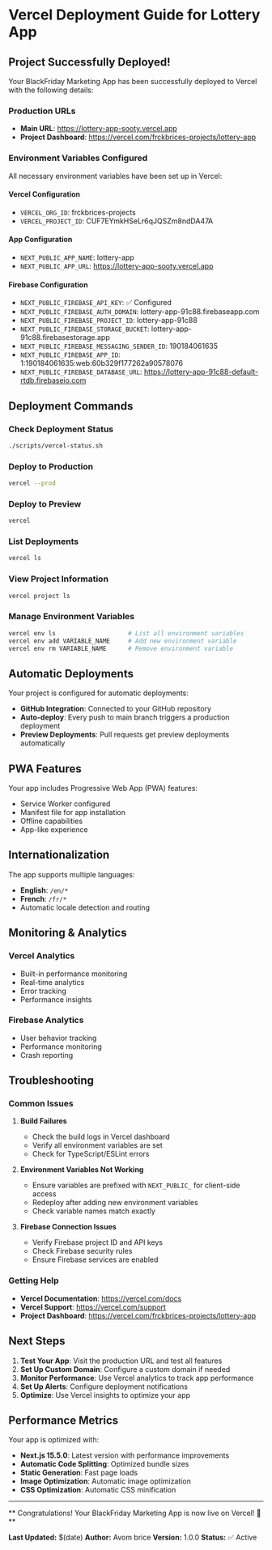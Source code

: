 # Vercel Deployment Guide for Lottery App

## Project Successfully Deployed!

Your BlackFriday Marketing App has been successfully deployed to Vercel with the following details:

### Production URLs

- **Main URL**: https://lottery-app-sooty.vercel.app
- **Project Dashboard**: https://vercel.com/frckbrices-projects/lottery-app

### Environment Variables Configured

All necessary environment variables have been set up in Vercel:

#### Vercel Configuration

- `VERCEL_ORG_ID`: frckbrices-projects
- `VERCEL_PROJECT_ID`: CUF7EYmkHSeLr6qJQSZm8ndDA47A

#### App Configuration

- `NEXT_PUBLIC_APP_NAME`: lottery-app
- `NEXT_PUBLIC_APP_URL`: https://lottery-app-sooty.vercel.app

#### Firebase Configuration

- `NEXT_PUBLIC_FIREBASE_API_KEY`: ✅ Configured
- `NEXT_PUBLIC_FIREBASE_AUTH_DOMAIN`: lottery-app-91c88.firebaseapp.com
- `NEXT_PUBLIC_FIREBASE_PROJECT_ID`: lottery-app-91c88
- `NEXT_PUBLIC_FIREBASE_STORAGE_BUCKET`: lottery-app-91c88.firebasestorage.app
- `NEXT_PUBLIC_FIREBASE_MESSAGING_SENDER_ID`: 190184061635
- `NEXT_PUBLIC_FIREBASE_APP_ID`: 1:190184061635:web:60b329f177262a90578076
- `NEXT_PUBLIC_FIREBASE_DATABASE_URL`: https://lottery-app-91c88-default-rtdb.firebaseio.com

## Deployment Commands

### Check Deployment Status

```bash
./scripts/vercel-status.sh
```

### Deploy to Production

```bash
vercel --prod
```

### Deploy to Preview

```bash
vercel
```

### List Deployments

```bash
vercel ls
```

### View Project Information

```bash
vercel project ls
```

### Manage Environment Variables

```bash
vercel env ls                    # List all environment variables
vercel env add VARIABLE_NAME     # Add new environment variable
vercel env rm VARIABLE_NAME      # Remove environment variable
```

## Automatic Deployments

Your project is configured for automatic deployments:

- **GitHub Integration**: Connected to your GitHub repository
- **Auto-deploy**: Every push to main branch triggers a production deployment
- **Preview Deployments**: Pull requests get preview deployments automatically

## PWA Features

Your app includes Progressive Web App (PWA) features:

- Service Worker configured
- Manifest file for app installation
- Offline capabilities
- App-like experience

## Internationalization

The app supports multiple languages:

- **English**: `/en/*`
- **French**: `/fr/*`
- Automatic locale detection and routing

## Monitoring & Analytics

### Vercel Analytics

- Built-in performance monitoring
- Real-time analytics
- Error tracking
- Performance insights

### Firebase Analytics

- User behavior tracking
- Performance monitoring
- Crash reporting

## Troubleshooting

### Common Issues

1. **Build Failures**
   - Check the build logs in Vercel dashboard
   - Verify all environment variables are set
   - Check for TypeScript/ESLint errors

2. **Environment Variables Not Working**
   - Ensure variables are prefixed with `NEXT_PUBLIC_` for client-side access
   - Redeploy after adding new environment variables
   - Check variable names match exactly

3. **Firebase Connection Issues**
   - Verify Firebase project ID and API keys
   - Check Firebase security rules
   - Ensure Firebase services are enabled

### Getting Help

- **Vercel Documentation**: https://vercel.com/docs
- **Vercel Support**: https://vercel.com/support
- **Project Dashboard**: https://vercel.com/frckbrices-projects/lottery-app

## Next Steps

1. **Test Your App**: Visit the production URL and test all features
2. **Set Up Custom Domain**: Configure a custom domain if needed
3. **Monitor Performance**: Use Vercel analytics to track app performance
4. **Set Up Alerts**: Configure deployment notifications
5. **Optimize**: Use Vercel insights to optimize your app

## Performance Metrics

Your app is optimized with:

- **Next.js 15.5.0**: Latest version with performance improvements
- **Automatic Code Splitting**: Optimized bundle sizes
- **Static Generation**: Fast page loads
- **Image Optimization**: Automatic image optimization
- **CSS Optimization**: Automatic CSS minification

---

** Congratulations! Your BlackFriday Marketing App is now live on Vercel! 🎉 **

**Last Updated:** $(date)
**Author:** Avom brice
**Version:** 1.0.0
**Status:** ✅ Active
